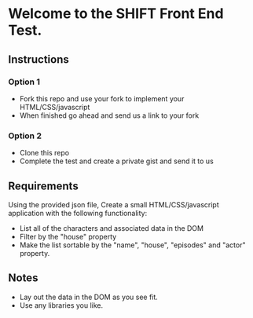 # Welcome to the SHIFT Front End Test.

## Instructions
### Option 1
* Fork this repo and use your fork to implement your HTML/CSS/javascript
* When finished go ahead and send us a link to your fork

### Option 2
* Clone this repo
* Complete the test and create a private gist and send it to us

## Requirements
Using the provided json file, Create a small HTML/CSS/javascript application with the following functionality:

* List all of the characters and associated data in the DOM
* Filter by the "house" property
* Make the list sortable by the "name", "house", "episodes" and "actor" property.

## Notes
* Lay out the data in the DOM as you see fit.
* Use any libraries you like.

